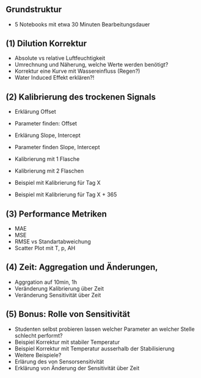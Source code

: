 #

##  Grundstruktur

- 5 Notebooks mit etwa 30 Minuten Bearbeitungsdauer

## (1) Dilution Korrektur

- Absolute vs relative Luftfeuchtigkeit
- Umrechnung und Näherung, welche Werte werden benötigt?
- Korrektur eine Kurve mit Wassereinfluss (Regen?)
- Water Induced Effekt erklären?!
  
## (2) Kalibrierung des trockenen Signals

- Erklärung Offset
- Parameter finden: Offset
- Erklärung Slope, Intercept
- Parameter finden Slope, Intercept

- Kalibrierung mit 1 Flasche
- Kalibrierung mit 2 Flaschen

- Beispiel mit Kalibrierung für Tag X
- Beispiel mit Kalibrierung für Tag X + 365

## (3) Performance Metriken

- MAE
- MSE
- RMSE vs Standartabweichung
- Scatter Plot mit T, p, AH


## (4) Zeit: Aggregation und Änderungen,

- Aggrgation auf 10min, 1h
- Veränderung Kalibrierung über Zeit
- Veränderung Sensitivität über Zeit

## (5) Bonus: Rolle von Sensitivität

- Studenten selbst probieren lassen welcher Parameter an welcher Stelle schlecht performt?
- Beispiel Korrektur mit stabiler Temperatur
- Beispiel Korrektur mit Temperatur ausserhalb der Stabilisierung
- Weitere Beispiele?
- Erlärung des von Sensorsensitivität
- Erklärung von Änderung der Sensitivität über Zeit


